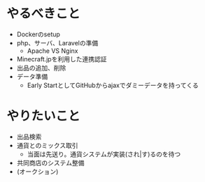 # やるべきこと
* Dockerのsetup
* php、サーバ、Laravelの準備
  * Apache VS Nginx
* Minecraft.jpを利用した連携認証
* 出品の追加、削除
* データ準備
  * Early StartとしてGitHubからajaxでダミーデータを持ってくる

# やりたいこと
* 出品検索
* 通貨とのミックス取引
  * 当面は先送り。通貨システムが実装(され|す)るのを待つ
* 共同商店のシステム整備
* (オークション)
